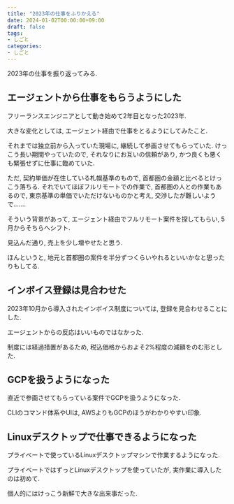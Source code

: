```yaml
---
title: "2023年の仕事をふりかえる"
date: 2024-01-02T00:00:00+09:00
draft: false
tags:
- しごと
categories:
- しごと
---
```


2023年の仕事を振り返ってみる.

## エージェントから仕事をもらうようにした

フリーランスエンジニアとして動き始めて2年目となった2023年.

大きな変化としては, エージェント経由で仕事をとるようにしてみたこと.

それまでは独立前から入っていた現場に, 継続して参画させてもらっていた.
けっこう長い期間やっていたので, それなりにお互いの信頼があり,
かつ良くも悪くも緊張せずに仕事に臨めていた.

ただ, 契約単価が在住している札幌基準のもので, 首都圏の金額と比べるとけっこう落ちる.
それでいてほぼフルリモートでの作業で, 首都圏の人との作業もあるので,
東京基準の単価でいただけないものかと考え, 交渉したが難しいようで…….

そういう背景があって, エージェント経由でフルリモート案件を探してもらい, 5月からそちらへシフト.

見込んだ通り, 売上を少し増やせたと思う.

ほんというと, 地元と首都圏の案件を半分ずつくらいやれるといいかなと思ったりもしてる.

## インボイス登録は見合わせた

2023年10月から導入されたインボイス制度については, 登録を見合わせることにした.

エージェントからの反応はいいものではなかった.

制度には経過措置があるため, 税込価格からおよそ2%程度の減額をのむ形とした.


## GCPを扱うようになった

直近で参画させてもらっている案件でGCPを扱うようになった.

CLIのコマンド体系やUIは, AWSよりもGCPのほうがわかりやすい印象.

## Linuxデスクトップで仕事できるようになった

プライベートで使っているLinuxデスクトップマシンで作業するようになった.

プライベートではずっとLinuxデスクトップを使っていたが, 実作業に導入したのは初めて.

個人的にはけっこう新鮮で大きな出来事だった.
